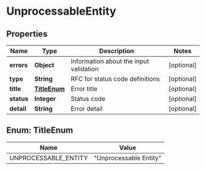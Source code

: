 

# UnprocessableEntity


## Properties

| Name | Type | Description | Notes |
|------------ | ------------- | ------------- | -------------|
|**errors** | **Object** | Information about the input validation |  [optional] |
|**type** | **String** | RFC for status code definitions |  [optional] |
|**title** | [**TitleEnum**](#TitleEnum) | Error title |  [optional] |
|**status** | **Integer** | Status code |  [optional] |
|**detail** | **String** | Error detail |  [optional] |



## Enum: TitleEnum

| Name | Value |
|---- | -----|
| UNPROCESSABLE_ENTITY | &quot;Unprocessable Entity&quot; |



